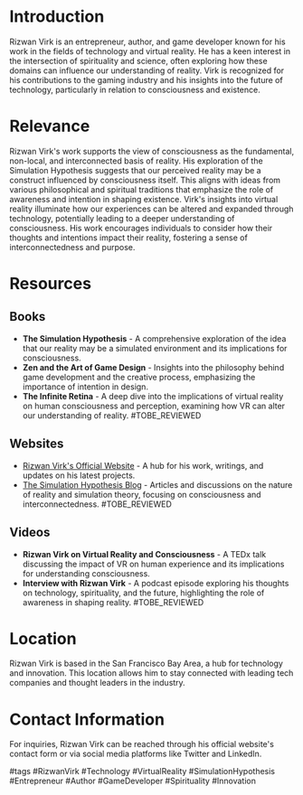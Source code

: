 # Introduction

Rizwan Virk is an entrepreneur, author, and game developer known for his work in the fields of technology and virtual reality. He has a keen interest in the intersection of spirituality and science, often exploring how these domains can influence our understanding of reality. Virk is recognized for his contributions to the gaming industry and his insights into the future of technology, particularly in relation to consciousness and existence.

# Relevance

Rizwan Virk's work supports the view of consciousness as the fundamental, non-local, and interconnected basis of reality. His exploration of the Simulation Hypothesis suggests that our perceived reality may be a construct influenced by consciousness itself. This aligns with ideas from various philosophical and spiritual traditions that emphasize the role of awareness and intention in shaping existence. Virk's insights into virtual reality illuminate how our experiences can be altered and expanded through technology, potentially leading to a deeper understanding of consciousness. His work encourages individuals to consider how their thoughts and intentions impact their reality, fostering a sense of interconnectedness and purpose.

# Resources

## Books

- **The Simulation Hypothesis** - A comprehensive exploration of the idea that our reality may be a simulated environment and its implications for consciousness.
- **Zen and the Art of Game Design** - Insights into the philosophy behind game development and the creative process, emphasizing the importance of intention in design.
- **The Infinite Retina** - A deep dive into the implications of virtual reality on human consciousness and perception, examining how VR can alter our understanding of reality. #TOBE_REVIEWED

## Websites

- [Rizwan Virk's Official Website](https://rizwanvirk.com) - A hub for his work, writings, and updates on his latest projects.
- [The Simulation Hypothesis Blog](https://simulationhypothesis.com) - Articles and discussions on the nature of reality and simulation theory, focusing on consciousness and interconnectedness. #TOBE_REVIEWED

## Videos

- **Rizwan Virk on Virtual Reality and Consciousness** - A TEDx talk discussing the impact of VR on human experience and its implications for understanding consciousness.
- **Interview with Rizwan Virk** - A podcast episode exploring his thoughts on technology, spirituality, and the future, highlighting the role of awareness in shaping reality. #TOBE_REVIEWED

# Location

Rizwan Virk is based in the San Francisco Bay Area, a hub for technology and innovation. This location allows him to stay connected with leading tech companies and thought leaders in the industry.

# Contact Information

For inquiries, Rizwan Virk can be reached through his official website's contact form or via social media platforms like Twitter and LinkedIn.

#tags 
#RizwanVirk #Technology #VirtualReality #SimulationHypothesis #Entrepreneur #Author #GameDeveloper #Spirituality #Innovation
